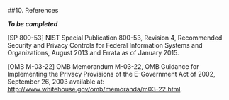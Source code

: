 ##10. References

***To be completed***

<a name="SP800-53"></a>[SP 800-53] NIST Special Publication 800-53, Revision 4, Recommended Security and Privacy Controls for Federal Information Systems and Organizations, August 2013 and Errata as of January 2015.

<a name="M-03-22"></a>[OMB M-03-22] OMB Memorandum M-03-22, OMB Guidance for Implementing the Privacy Provisions of the E-Government Act of 2002, September 26, 2003 available at: http://www.whitehouse.gov/omb/memoranda/m03-22.html.